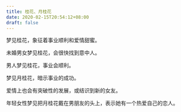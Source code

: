 ```yaml
---
title: 桂花、月桂花
date: 2020-02-15T20:54:12+08:00
draft: false
---
```


梦见桂花，象征着事业顺利和爱情甜蜜。



未婚男女梦见桂花，会很快找到意中人。



男人梦见桂花，事业会顺利。



梦见月桂花，暗示事业的成功。

爱情上也会有突破性的发展，或结识到新的女友。



年轻女性梦见把月桂花戴在男朋友的头上，表示她有一个热爱自己的恋人。

